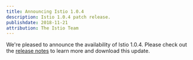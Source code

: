 ```yaml
---
title: Announcing Istio 1.0.4
description: Istio 1.0.4 patch release.
publishdate: 2018-11-21
attribution: The Istio Team
---
```


We're pleased to announce the availability of Istio 1.0.4. Please check out the [release notes](/about/notes/1.0.4/) to learn more and download this update.
